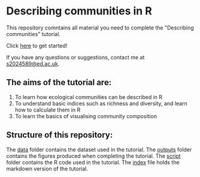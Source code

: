 # Describing communities in R

This repository comntains all material you need to complete the "Describing communities" tutorial.

Click [here](https://kingakaszap.github.io/describing_communities/) to get started!

If you have any questions or suggestions, contact me at s2024589@ed.ac.uk.

## The aims of the tutorial are:

1. To learn how ecological communities can be described in R
2. To understand basic indices such as richness and diversity, and learn how to calculate them in R
3. To learn the basics of visualising community composition

## Structure of this repository:

The [data](data) folder contains the dataset used in the tutorial.
The [outputs](outputs) folder contains the figures produced when completing the tutorial.
The [script](script) folder contains the R code used in the tutorial.
The [index](index.md) file holds the markdown version of the tutorial.


